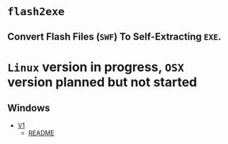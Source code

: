 # `flash2exe`
## Convert Flash Files (`SWF`) To Self-Extracting `EXE`.

# `Linux` version in progress, `OSX` version planned but not started

## Windows

* [V1](https://github.com/CoffeeCoder1/flash2exe/tree/main/Windows/V1/)
  * [README](https://github.com/CoffeeCoder1/flash2exe/blob/4d39cefe63849aee44fa7b07746827b44af23a8b/Windows/V1/README.md)
